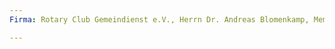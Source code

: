 ```yaml
---
Firma: Rotary Club Gemeindienst e.V., Herrn Dr. Andreas Blomenkamp, Memeler Str. 10a, 26122 Oldenburg

---
```


